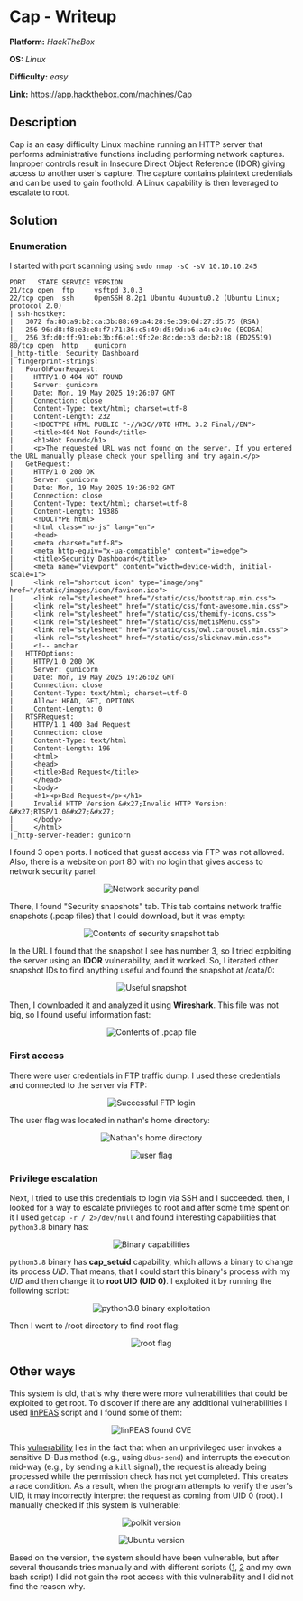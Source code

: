 # Cap - Writeup

**Platform:** *HackTheBox*

**OS:** *Linux*

**Difficulty:** *easy*

**Link:** https://app.hackthebox.com/machines/Cap


## Description

Cap is an easy difficulty Linux machine running an HTTP server that performs administrative functions including performing network captures. Improper controls result in Insecure Direct Object Reference (IDOR) giving access to another user's capture. The capture contains plaintext credentials and can be used to gain foothold. A Linux capability is then leveraged to escalate to root.

## Solution

### Enumeration

I started with port scanning using `sudo nmap -sC -sV 10.10.10.245`

```
PORT   STATE SERVICE VERSION
21/tcp open  ftp     vsftpd 3.0.3
22/tcp open  ssh     OpenSSH 8.2p1 Ubuntu 4ubuntu0.2 (Ubuntu Linux; protocol 2.0)
| ssh-hostkey: 
|   3072 fa:80:a9:b2:ca:3b:88:69:a4:28:9e:39:0d:27:d5:75 (RSA)
|   256 96:d8:f8:e3:e8:f7:71:36:c5:49:d5:9d:b6:a4:c9:0c (ECDSA)
|_  256 3f:d0:ff:91:eb:3b:f6:e1:9f:2e:8d:de:b3:de:b2:18 (ED25519)
80/tcp open  http    gunicorn
|_http-title: Security Dashboard
| fingerprint-strings: 
|   FourOhFourRequest: 
|     HTTP/1.0 404 NOT FOUND
|     Server: gunicorn
|     Date: Mon, 19 May 2025 19:26:07 GMT
|     Connection: close
|     Content-Type: text/html; charset=utf-8
|     Content-Length: 232
|     <!DOCTYPE HTML PUBLIC "-//W3C//DTD HTML 3.2 Final//EN">
|     <title>404 Not Found</title>
|     <h1>Not Found</h1>
|     <p>The requested URL was not found on the server. If you entered the URL manually please check your spelling and try again.</p>
|   GetRequest: 
|     HTTP/1.0 200 OK
|     Server: gunicorn
|     Date: Mon, 19 May 2025 19:26:02 GMT
|     Connection: close
|     Content-Type: text/html; charset=utf-8
|     Content-Length: 19386
|     <!DOCTYPE html>
|     <html class="no-js" lang="en">
|     <head>
|     <meta charset="utf-8">
|     <meta http-equiv="x-ua-compatible" content="ie=edge">
|     <title>Security Dashboard</title>
|     <meta name="viewport" content="width=device-width, initial-scale=1">
|     <link rel="shortcut icon" type="image/png" href="/static/images/icon/favicon.ico">
|     <link rel="stylesheet" href="/static/css/bootstrap.min.css">
|     <link rel="stylesheet" href="/static/css/font-awesome.min.css">
|     <link rel="stylesheet" href="/static/css/themify-icons.css">
|     <link rel="stylesheet" href="/static/css/metisMenu.css">
|     <link rel="stylesheet" href="/static/css/owl.carousel.min.css">
|     <link rel="stylesheet" href="/static/css/slicknav.min.css">
|     <!-- amchar
|   HTTPOptions: 
|     HTTP/1.0 200 OK
|     Server: gunicorn
|     Date: Mon, 19 May 2025 19:26:02 GMT
|     Connection: close
|     Content-Type: text/html; charset=utf-8
|     Allow: HEAD, GET, OPTIONS
|     Content-Length: 0
|   RTSPRequest: 
|     HTTP/1.1 400 Bad Request
|     Connection: close
|     Content-Type: text/html
|     Content-Length: 196
|     <html>
|     <head>
|     <title>Bad Request</title>
|     </head>
|     <body>
|     <h1><p>Bad Request</p></h1>
|     Invalid HTTP Version &#x27;Invalid HTTP Version: &#x27;RTSP/1.0&#x27;&#x27;
|     </body>
|_    </html>
|_http-server-header: gunicorn
```

I found 3 open ports. I noticed that guest access via FTP was not allowed.
Also, there is a website on port 80 with no login that gives access to network security panel:

<p align="center">
<img src="../../resources/HackTheBox/Cap1.png" alt="Network security panel"/>
</p>

There, I found "Security snapshots" tab. This tab contains network traffic snapshots (.pcap files) that I could download, but it was empty:

<p align="center">
<img src="../../resources/HackTheBox/Cap2.png" alt="Contents of security snapshot tab"/>
</p>

In the URL I found that the snapshot I see has number 3, so I tried exploiting the server using an **IDOR** vulnerability, and it worked. So, I iterated other snapshot IDs to find anything useful and found the snapshot at /data/0:

<p align="center">
<img src="../../resources/HackTheBox/Cap3.png" alt="Useful snapshot"/>
</p>

Then, I downloaded it and analyzed it using **Wireshark**. This file was not big, so I found useful information fast:

<p align="center">
<img src="../../resources/HackTheBox/Cap4.png" alt="Contents of .pcap file"/>
</p>

### First access

There were user credentials in FTP traffic dump. I used these credentials and connected to the server via FTP:

<p align="center">
<img src="../../resources/HackTheBox/Cap5.png" alt="Successful FTP login"/>
</p>

The user flag was located in nathan's home directory:

<p align="center">
<img src="../../resources/HackTheBox/Cap6_0.png" alt="Nathan's home directory"/>
</p>
<p align="center">
<img src="../../resources/HackTheBox/Cap6_1.png" alt="user flag"/>
</p>

### Privilege escalation

Next, I tried to use this credentials to login via SSH and I succeeded. then, I looked for a way to escalate privileges to root and after some time spent on it I used `getcap -r / 2>/dev/null` and found interesting capabilities that `python3.8` binary has:

<p align="center">
<img src="../../resources/HackTheBox/Cap7.png" alt="Binary capabilities"/>
</p>

`python3.8` binary has **cap_setuid** capability, which allows a binary to change its process *UID*. That means, that I could start this binary's process with my *UID* and then change it to **root UID (UID 0)**. I exploited it by running the following script:

<p align="center">
<img src="../../resources/HackTheBox/Cap8.png" alt="python3.8 binary exploitation"/>
</p>

Then I went to /root directory to find root flag:

<p align="center">
<img src="../../resources/HackTheBox/Cap9.png" alt="root flag"/>
</p>


## Other ways

This system is old, that's why there were more vulnerabilities that could be exploited to get root. To discover if there are any additional vulnerabilities I used [linPEAS](https://github.com/peass-ng/PEASS-ng/blob/master/linPEAS/README.md) script and I found some of them:

<p align="center">
<img src="../../resources/HackTheBox/Cap10.png" alt="linPEAS found CVE"/>
</p>

This [vulnerability](https://nvd.nist.gov/vuln/detail/CVE-2021-3560) lies in the fact that when an unprivileged user invokes a sensitive D-Bus method (e.g., using `dbus-send`) and interrupts the execution mid-way (e.g., by sending a `kill` signal), the request is already being processed while the permission check has not yet completed. This creates a race condition. As a result, when the program attempts to verify the user's UID, it may incorrectly interpret the request as coming from UID 0 (root).
I manually checked if this system is vulnerable:

<p align="center">
<img src="../../resources/HackTheBox/Cap11_0.png" alt="polkit version"/>
</p>
<p align="center">
<img src="../../resources/HackTheBox/Cap11_1.png" alt="Ubuntu version"/>
</p>

Based on the version, the system should have been vulnerable, but after several thousands tries manually and with different scripts ([1](https://github.com/secnigma/CVE-2021-3560-Polkit-Privilege-Esclation), [2](https://www.exploit-db.com/exploits/50011) and my own bash script) I did not gain the root access with this vulnerability and I did not find the reason why.